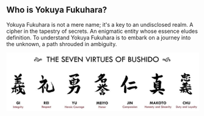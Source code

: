 ## Who is Yokuya Fukuhara?

Yokuya Fukuhara is not a mere name; it's a key to an undisclosed realm. A cipher in the tapestry of secrets. An enigmatic entity whose essence eludes definition. To understand Yokuya Fukuhara is to embark on a journey into the unknown, a path shrouded in ambiguity.

<img src="https://raw.githubusercontent.com/YokuyaFukuhara/YokuyaFukuhara/main/The_Seven_Virtues_Of_Bushido.jpg" alt="Always Follow" title="The 7 Virtues">
